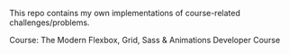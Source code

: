 This repo contains my own implementations of course-related challenges/problems.

Course: The Modern Flexbox, Grid, Sass & Animations Developer Course
